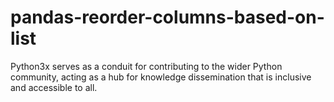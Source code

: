 # pandas-reorder-columns-based-on-list
Python3x serves as a conduit for contributing to the wider Python community, acting as a hub for knowledge dissemination that is inclusive and accessible to all. 

